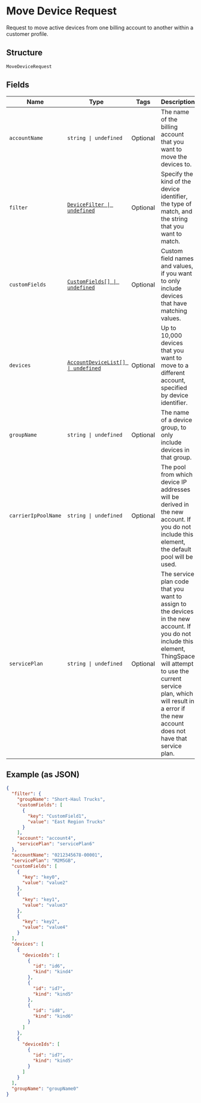 
# Move Device Request

Request to move active devices from one billing account to another within a customer profile.

## Structure

`MoveDeviceRequest`

## Fields

| Name | Type | Tags | Description |
|  --- | --- | --- | --- |
| `accountName` | `string \| undefined` | Optional | The name of the billing account that you want to move the devices to. |
| `filter` | [`DeviceFilter \| undefined`](../../doc/models/device-filter.md) | Optional | Specify the kind of the device identifier, the type of match, and the string that you want to match. |
| `customFields` | [`CustomFields[] \| undefined`](../../doc/models/custom-fields.md) | Optional | Custom field names and values, if you want to only include devices that have matching values. |
| `devices` | [`AccountDeviceList[] \| undefined`](../../doc/models/account-device-list.md) | Optional | Up to 10,000 devices that you want to move to a different account, specified by device identifier. |
| `groupName` | `string \| undefined` | Optional | The name of a device group, to only include devices in that group. |
| `carrierIpPoolName` | `string \| undefined` | Optional | The pool from which device IP addresses will be derived in the new account. If you do not include this element, the default pool will be used. |
| `servicePlan` | `string \| undefined` | Optional | The service plan code that you want to assign to the devices in the new account. If you do not include this element, ThingSpace will attempt to use the current service plan, which will result in a error if the new account does not have that service plan. |

## Example (as JSON)

```json
{
  "filter": {
    "groupName": "Short-Haul Trucks",
    "customFields": [
      {
        "key": "CustomField1",
        "value": "East Region Trucks"
      }
    ],
    "account": "account4",
    "servicePlan": "servicePlan6"
  },
  "accountName": "0212345678-00001",
  "servicePlan": "M2M5GB",
  "customFields": [
    {
      "key": "key0",
      "value": "value2"
    },
    {
      "key": "key1",
      "value": "value3"
    },
    {
      "key": "key2",
      "value": "value4"
    }
  ],
  "devices": [
    {
      "deviceIds": [
        {
          "id": "id6",
          "kind": "kind4"
        },
        {
          "id": "id7",
          "kind": "kind5"
        },
        {
          "id": "id8",
          "kind": "kind6"
        }
      ]
    },
    {
      "deviceIds": [
        {
          "id": "id7",
          "kind": "kind5"
        }
      ]
    }
  ],
  "groupName": "groupName0"
}
```

